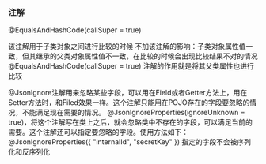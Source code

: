 ### 注解
@EqualsAndHashCode(callSuper = true)

该注解用于子类对象之间进行比较的时候
不加该注解的影响：子类对象属性值一致，但其继承的父类对象属性值不一致，在比较的时候会出现比较结果不对的情况
@EqualsAndHashCode(callSuper = true) 注解的作用就是将其父类属性也进行比较

@JsonIgnore注解用来忽略某些字段，可以用在Field或者Getter方法上，用在Setter方法时，和Filed效果一样。这个注解只能用在POJO存在的字段要忽略的情况，不能满足现在需要的情况。
@JsonIgnoreProperties(ignoreUnknown = true)，将这个注解写在类上之后，就会忽略类中不存在的字段，可以满足当前的需要。这个注解还可以指定要忽略的字段。使用方法如下：
@JsonIgnoreProperties({ "internalId", "secretKey" })
指定的字段不会被序列化和反序列化